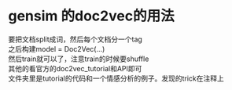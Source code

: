 # gensim 的doc2vec的用法
要把文档split成词，然后每个文档分一个tag  
之后构建model = Doc2Vec(...)  
然后train就可以了，注意train的时候要shuffle  
其他的看官方的doc2vec_tutorial和API即可  
文件夹里是tutorial的代码和一个情感分析的例子。发现的trick在注释上  